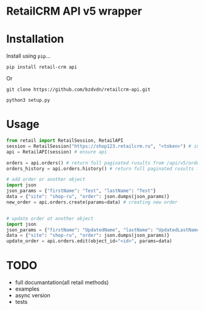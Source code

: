 # RetailCRM API v5 wrapper

# Installation

Install using `pip`...

    pip install retail-crm api

Or

    git clone https://github.com/bzdvdn/retailcrm-api.git

    python3 setup.py

# Usage

```python
from retail import RetailSession, RetailAPI
session = RetailSession("https://shop123.retailcrm.ru", "<token>") # init retail session
api = RetailAPI(session) # ensure api

orders = api.orders() # return full paginated rusults from /api/v5/orders endpoint
orders_history = api.orders.history() # return full paginated rusults from /api/v5/orders/history endpoint

# add order or another object
import json
json_params = {"firstName": "Test", "lastName": "Test"}
data = {"site": "shop-ru", "order": json.dumps(json_params)}
new_order = api.orders.create(params=data) # creating new order


# update order ot another object
import json
json_params = {"firstName": "UpdatedName", "lastName": "UpdatedLastName"}
data = {"site": "shop-ru", "order": json.dumps(json_params)}
update_order = api.orders.edit(object_id="<id>", params=data)

```

# TODO
* full documantation(all retail methods)
* examples
* async version
* tests
